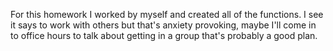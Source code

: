 For this homework I worked by myself and created all of the functions. 
I see it says to work with others but that's  anxiety provoking, maybe I'll come in to office hours to talk about getting in a group
that's probably a good plan.
